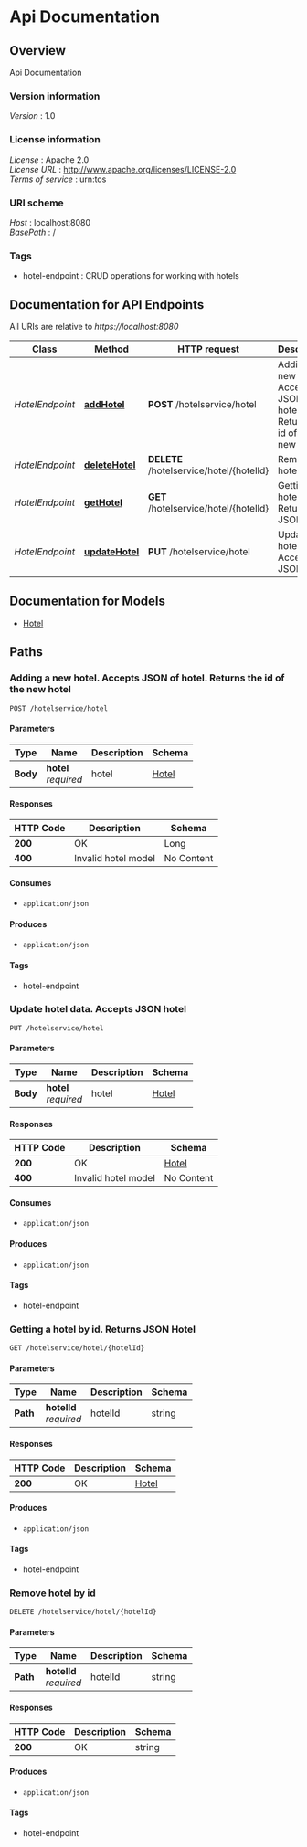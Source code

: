 # Api Documentation


## Overview
Api Documentation


### Version information
*Version* : 1.0


### License information
*License* : Apache 2.0  
*License URL* : http://www.apache.org/licenses/LICENSE-2.0  
*Terms of service* : urn:tos


### URI scheme
*Host* : localhost:8080  
*BasePath* : /


### Tags

* hotel-endpoint : CRUD operations for working with hotels

## Documentation for API Endpoints

All URIs are relative to *https://localhost:8080*

Class | Method | HTTP request | Description
------------ | ------------- | ------------- | -------------
*HotelEndpoint* | [**addHotel**](#addHotel) | **POST** /hotelservice/hotel | Adding a new hotel. Accepts JSON of hotel. Returns the id of the new hotel
*HotelEndpoint* | [**deleteHotel**](#removeHotel) | **DELETE** /hotelservice/hotel/{hotelId} | Remove hotel by id
*HotelEndpoint* | [**getHotel**](#getHotel) | **GET** /hotelservice/hotel/{hotelId} | Getting a hotel by id. Returns JSON Hotel
*HotelEndpoint* | [**updateHotel**](#updateHotel) | **PUT** /hotelservice/hotel | Update hotel data. Accepts JSON hotel


## Documentation for Models

 - [Hotel](HOTEL.md)
 
 
 
## Paths

<a name="addHotel"></a>
### Adding a new hotel. Accepts JSON of hotel. Returns the id of the new hotel

```
POST /hotelservice/hotel
```

#### Parameters

|Type|Name|Description|Schema|
|---|---|---|---|
|**Body**|**hotel**  <br>*required*|hotel|[Hotel](#hotel)|


#### Responses

|HTTP Code|Description|Schema|
|---|---|---|
|**200**|OK|Long|
|**400**|Invalid hotel model|No Content|


#### Consumes

* `application/json`


#### Produces

* `application/json`


#### Tags

* hotel-endpoint

<a name="updateHotel"></a>
### Update hotel data. Accepts JSON hotel
```
PUT /hotelservice/hotel
```


#### Parameters

|Type|Name|Description|Schema|
|---|---|---|---|
|**Body**|**hotel**  <br>*required*|hotel|[Hotel](#hotel)|


#### Responses

|HTTP Code|Description|Schema|
|---|---|---|
|**200**|OK|[Hotel](#hotel)|
|**400**|Invalid hotel model|No Content|


#### Consumes

* `application/json`


#### Produces

* `application/json`


#### Tags

* hotel-endpoint

<a name="getHotel"></a>
### Getting a hotel by id. Returns JSON Hotel
```
GET /hotelservice/hotel/{hotelId}
```


#### Parameters

|Type|Name|Description|Schema|
|---|---|---|---|
|**Path**|**hotelId**  <br>*required*|hotelId|string|


#### Responses

|HTTP Code|Description|Schema|
|---|---|---|
|**200**|OK|[Hotel](#hotel)|


#### Produces

* `application/json`


#### Tags

* hotel-endpoint

<a name="removeHotel"></a>
### Remove hotel by id
```
DELETE /hotelservice/hotel/{hotelId}
```


#### Parameters

|Type|Name|Description|Schema|
|---|---|---|---|
|**Path**|**hotelId**  <br>*required*|hotelId|string|


#### Responses

|HTTP Code|Description|Schema|
|---|---|---|
|**200**|OK|string|


#### Produces

* `application/json`


#### Tags

* hotel-endpoint

